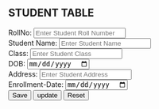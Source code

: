 <!DOCTYPE html>
<!--
To change this license header, choose License Headers in Project Properties.
To change this template file, choose Tools | Templates
and open the template in the editor.
-->
<html lang="en">
<head>
<title>Bootstrap Example</title>
<meta charset="utf-8">
<meta name="viewport" content="width=device-width, initial-scale=1">
<link rel="stylesheet"
href="https://maxcdn.bootstrapcdn.com/bootstrap/3.4.1/css/bootstrap.min.css">
<script
src="https://ajax.googleapis.com/ajax/libs/jquery/3.5.1/jquery.min.js"></script>
<script
src="https://maxcdn.bootstrapcdn.com/bootstrap/3.4.1/js/bootstrap.min.js"></script>
</head>
<body>
<div class="container">
<h2>STUDENT TABLE</h2>
<form id="stdForm" method="post">
<div class="form-group">
<span><label for="stdRoll">RollNo:</label> <label id="stdRollMsg">
</label></span>
<input type="text" class="form-control" name="stdRoll" id="stdRoll"
placeholder="Enter Student Roll Number" required>
</div>
<div class="form-group">
<label for="stdName">Student Name:</label>
<input type="text" class="form-control" id="stdName"
placeholder="Enter Student Name" name="stdName">
</div>
<div class="form-group">
<label for="stdClass">Class:</label>
<input type="text" class="form-control" id="stdClass"
placeholder="Enter Student Class" name="stdClass">
</div>
    <div class="form-group">
<label for="stdDOB">DOB:</label>
<input type="date" class="form-control" id="stdDOB"
placeholder="Enter Student Date of Birth" name="stdDOB">
</div>
    <div class="form-group">
<label for="stdAddress">Address:</label>
<input type="text" class="form-control" id="stdAddress"
placeholder="Enter Student Address" name="sstdAddress">
</div>
       <div class="form-group">
<label for="stdEnrollment">Enrollment-Date:</label>
<input type="date" class="form-control" id="stdEnrollment"
placeholder="Enter Student Enrollment Date " name="stdEnrollment">
</div>
<input type="button" class="btn btn-primary" id="stdSave" value="Save"
onclick="saveStudent();">
<input type="button" class="btn btn-primary" id="stdupdate" value="update"
onclick="updateStudent();">
<input type="button" class="btn btn-primary" id="stdSave" value="Reset"
onclick="resetStudent();">
</form>
</div>
<script>
$("stdRoll").focus();
function validateAndGetFormData() {
var stdRollVar = $("#stdRoll").val();
if (stdRollVar === "") {
alert("Student Roll Number Required");
$("#stdRoll").focus();
return "";
}
var stdNameVar = $("#stdName").val();
if (stdNameVar === "") {
alert("Student Name is Required Value");
$("#stdName").focus();
return "";
}
var stdClassVar = $("#stdClass").val();
if (stdClassVar === "") {
alert("Employee Class is Required Value");
$("#stdClass").focus();
return "";
}
var stdDOBVar = $("#stdDOB").val();
if (stdDOBVar === "") {
alert("Employee Date of Birth  is Required Value");
$("#stdDOB").focus();
return "";
}
var stdAddressVar = $("#stdAddress").val();
if (stdAddressVar === "") {
alert("Employee Address is Required Value");
$("#stdAddress").focus();
return "";
}
var stdEnrollmentVar = $("#stdEnrollment").val();
if (stdEnrollmentVar === "") {
alert("Employee Enrollment Date  is Required Value");
$("#stdEnrollment").focus();
return "";
}
var jsonStrObj = {
stdRoll: stdRollVar,
stdName: stdNameVar,
stdClass: stdClassVar,
stdDOB: stdDOBVar,
stdAddress: stdAddressVar,
stdEnrollment: stdEnrollmentVar
};
return JSON.stringify(jsonStrObj);
}
// This method is used to create PUT Json request.
function createPUTRequest(connToken, jsonObj, dbName, relName) {
var putRequest = "{\n"
+ "\"token\" : \""
+ connToken
+ "\","
+ "\"dbName\": \""
+ dbName
+ "\",\n" + "\"cmd\" : \"PUT\",\n"
+ "\"rel\" : \""
+ relName + "\","
+ "\"jsonStr\": \n"
+ jsonObj
+ "\n"
+ "}";
return putRequest;
}
function executeCommand(reqString, dbBaseUrl, apiEndPointUrl) {
var url = dbBaseUrl + apiEndPointUrl;
var jsonObj;
$.post(url, reqString, function (result) {
jsonObj = JSON.parse(result);
}).fail(function (result) {
var dataJsonObj = result.responseText;
jsonObj = JSON.parse(dataJsonObj);
});
return jsonObj;
}
function resetForm() {
$("#stdRoll").val("");
$("#stdName").val("");
$("#stdClass").val("");
$("#stdDOB").val("");
$("#stdAddress").val("");
$("#stdEnrollment").val("");
$("#stdRoll").focus();
}
function saveStudent() {
var jsonStr = validateAndGetFormData();
if (jsonStr === "") {
return;
}
var putReqStr = createPUTRequest("90934477|-31949224290170022|90962714",
jsonStr, "Student", "Std-REL");
alert(putReqStr);
jQuery.ajaxSetup({async: false});
var resultObj = executeCommand(putReqStr,
"http://api.login2explore.com:5577", "/api/iml");
alert(JSON.stringify(resultObj));
jQuery.ajaxSetup({async: true});
resetForm();
$("#stdRoll").focus();
}
function updateStudent() {
var jsonStr = validateAndGetFormData();
if (jsonStr === "") {
return;
}
var updateRequest = createUPDATERecordRequest("90934477|-31949224290170022|90962714",
jsonStr, "Student", "Std-REL");
alert(updateReqStr);
jQuery.ajaxSetup({async: false});
var resultObj = executeCommand(updateReqStr,
"http://api.login2explore.com:5577", "/api/iml");
alert(JSON.stringify(resultObj));
jQuery.ajaxSetup({async: true});
resetForm();
$("#stdRoll").focus();
}
function resetStudent() {
var jsonStr = validateAndGetFormData();
if (jsonStr === "") {
return;
}
var getReqStr = createGETRequest("90934477|-31949224290170022|90962714",
jsonStr, "Student", "Std-REL");
alert(getReqStr);
jQuery.ajaxSetup({async: false});
var resultObj = executeCommand(putReqStr,
"http://api.login2explore.com:5577", "/api/iml");
alert(JSON.stringify(resultObj));
jQuery.ajaxSetup({async: true});
resetForm();
$("#stdRoll").focus();
}
</script>
</body>
</html>
